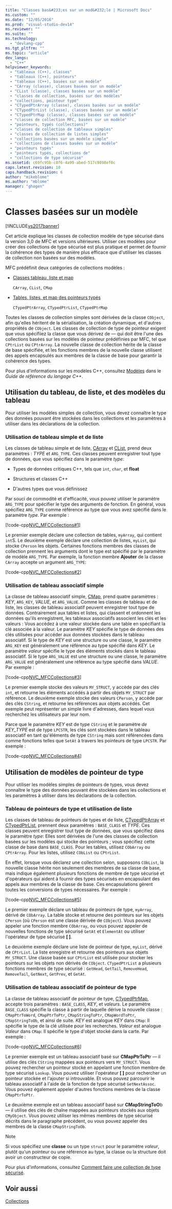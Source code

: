 ```yaml
---
title: "Classes bas&#233;es sur un mod&#232;le | Microsoft Docs"
ms.custom: ""
ms.date: "12/05/2016"
ms.prod: "visual-studio-dev14"
ms.reviewer: ""
ms.suite: ""
ms.technology: 
  - "devlang-cpp"
ms.tgt_pltfrm: ""
ms.topic: "article"
dev_langs: 
  - "C++"
helpviewer_keywords: 
  - "tableaux (C++), classes"
  - "tableaux (C++), pointeurs"
  - "tableaux (C++), basées sur un modèle"
  - "CArray (classe), classes basées sur un modèle"
  - "CList (classe), classes basées sur un modèle"
  - "classes de collection, basées sur des modèles"
  - "collections, pointeur typé"
  - "CTypedPtrArray (classe), classes basées sur un modèle"
  - "CTypedPtrList (classe), classes basées sur un modèle"
  - "CTypedPtrMap (classe), classes basées sur un modèle"
  - "classes de collection MFC, basées sur un modèle"
  - "pointeurs, typés (collections)"
  - "classes de collection de tableaux simples"
  - "classes de collection de listes simples"
  - "collections basées sur un modèle simple"
  - "collections de classes basées sur un modèle"
  - "pointeurs typés"
  - "pointeurs typés, collections de"
  - "collections de type sécurisé"
ms.assetid: c69fc95b-c8f6-4a99-abed-517c9898ef0c
caps.latest.revision: 10
caps.handback.revision: 6
author: "mikeblome"
ms.author: "mblome"
manager: "ghogen"
---
```

# Classes bas&#233;es sur un mod&#232;le
[!INCLUDE[vs2017banner](../assembler/inline/includes/vs2017banner.md)]

Cet article explique les classes de collection modèle de type sécurisé dans la version 3,0 de MFC et versions ultérieures.  Utiliser ces modèles pour créer des collections de type sécurisé est plus pratique et permet de fournir la cohérence des types de manière plus efficace que d'utiliser les classes de collection non basées sur des modèles.  
  
 MFC prédéfinit deux catégories de collections modèles :  
  
-   [Classes tableau, liste et map](#_core_using_simple_array.2c_.list.2c_.and_map_templates)  
  
     `CArray`, `CList`, `CMap`  
  
-   [Tables, listes, et map des pointeurs typés](#_core_using_typed.2d.pointer_collection_templates)  
  
     `CTypedPtrArray`, `CTypedPtrList`, `CTypedPtrMap`  
  
 Toutes les classes de collection simples sont dérivées de la classe `CObject`, afin qu'elles héritent de la sérialisation, la création dynamique, et d'autres propriétés de `CObject`.  Les classes de collection de type de pointeur exigent que vous spécifiiez la classe que vous dérivez de — qui doit être l'une des collections basées sur les modèles de pointeur prédéfinies par MFC, tel que `CPtrList` ou `CPtrArray`.  La nouvelle classe de collection hérite de la classe de base spécifiée, et les fonctions membres de la nouvelle classe utilisent des appels encapsulés aux membres de la classe de base pour garantir la cohérence des types.  
  
 Pour plus d'informations sur les modèles C\+\+, consultez [Modèles](../cpp/templates-cpp.md) dans le *Guide de référence du langage C\+\+*.  
  
##  <a name="_core_using_simple_array.2c_.list.2c_.and_map_templates"></a> Utilisation du tableau, de liste, et des modèles du tableau  
 Pour utiliser les modèles simples de collection, vous devez connaître le type des données pouvant être stockées dans les collections et les paramètres à utiliser dans les déclarations de la collection.  
  
###  <a name="_core_simple_array_and_list_usage"></a> Utilisation de tableau simple et de liste  
 Les classes de tableau simple et de liste, [CArray](../mfc/reference/carray-class.md) et [CList](../mfc/reference/clist-class.md), prend deux paramètres : *TYPE* et `ARG_TYPE`.  Ces classes peuvent enregistrer tout type de données, que vous spécifiez dans le paramètre *type*:  
  
-   Types de données critiques C\+\+, tels que `int`, `char`, et **float**  
  
-   Structures et classes C\+\+  
  
-   D'autres types que vous définissez  
  
 Par souci de commodité et d'efficacité, vous pouvez utiliser le paramètre `ARG_TYPE` pour spécifier le type des arguments de fonction.  En général, vous spécifiez `ARG_TYPE` comme référence au type que vous avez spécifié dans le paramètre *type*.  Par exemple :  
  
 [!code-cpp[NVC_MFCCollections#1](../mfc/codesnippet/CPP/template-based-classes_1.cpp)]  
  
 Le premier exemple déclare une collection de tables, `myArray`, qui contient `int`S.  Le deuxième exemple déclare une collection de listes, `myList`, qui stocke `CPerson` les objets.  Certaines fonctions membres des classes de collection prennent les arguments dont le type est spécifié par le paramètre de modèle `ARG_TYPE`.  Par exemple, la fonction membre **Ajouter** de la classe `CArray` accepte un argument `ARG_TYPE`:  
  
 [!code-cpp[NVC_MFCCollections#2](../mfc/codesnippet/CPP/template-based-classes_2.cpp)]  
  
###  <a name="_core_simple_map_usage"></a> Utilisation de tableau associatif simple  
 La classe de tableau associatif simple, [CMap](../mfc/reference/cmap-class.md), prend quatre paramètres : *KEY*, `ARG_KEY`, *VALUE*, et `ARG_VALUE`.  Comme les classes de tableau et de liste, les classes de tableau associatif peuvent enregistrer tout type de données.  Contrairement aux tables et listes, qui classent et ordonnent les données qu'ils enregistrent, les tableaux associatifs associent les clés et les valeurs : Vous accédez à une valeur stockée dans une table en spécifiant la clé associée à la valeur.  Le paramètre *KEY* spécifie le type de données des clés utilisées pour accéder aux données stockées dans le tableau associatif.  Si le type de *KEY* est une structure ou une classe, le paramètre `ARG_KEY` est généralement une référence au type spécifié dans *KEY*.  Le paramètre *valeur* spécifie le type des éléments stockés dans le tableau associatif.  Si le type `ARG_VALUE` est une structure ou une classe, le paramètre `ARG_VALUE` est généralement une référence au type spécifié dans *VALUE*.  Par exemple :  
  
 [!code-cpp[NVC_MFCCollections#3](../mfc/codesnippet/CPP/template-based-classes_3.cpp)]  
  
 Le premier exemple stocke des valeurs `MY_STRUCT`, y accède par des clés `int`, et retourne les éléments accédés à partir des objets `MY_STRUCT` par référence.  Le deuxième exemple stocke des valeurs `CPerson`, y accède par des clés `CString`, et retourne les références aux objets accédés.  Cet exemple peut représenter un simple livre d'adresses, dans lequel vous recherchez les utilisateurs par leur nom.  
  
 Parce que le paramètre *KEY* est de type `CString` et le paramètre *de KEY\_TYPE* est de type `LPCSTR`, les clés sont stockées dans le tableau associatif en tant qu'éléments de type `CString` mais sont référencées dans comme fonctions telles que `SetAt` à travers les pointeurs de type `LPCSTR`.  Par exemple :  
  
 [!code-cpp[NVC_MFCCollections#4](../mfc/codesnippet/CPP/template-based-classes_4.cpp)]  
  
##  <a name="_core_using_typed.2d.pointer_collection_templates"></a> Utilisation de modèles de pointeur de type  
 Pour utiliser les modèles simples de pointeurs de types, vous devez connaître le type des données pouvant être stockées dans les collections et les paramètres à utiliser dans les déclarations de la collection.  
  
###  <a name="_core_typed.2d.pointer_array_and_list_usage"></a> Tableau de pointeurs de type et utilisation de liste  
 Les classes de tableau de pointeurs de types et de liste, [CTypedPtrArray](../mfc/reference/ctypedptrarray-class.md) et [CTypedPtrList](../mfc/reference/ctypedptrlist-class.md), prennent deux paramètres : `BASE_CLASS` et *TYPE*.  Ces classes peuvent enregistrer tout type de données, que vous spécifiez dans le paramètre *type*:  Elles sont dérivées de l'une des classes de collection basées sur les modèles qui stocke des pointeurs ; vous spécifiez cette classe de base dans `BASE_CLASS`.  Pour les tables, utilisez `CObArray` ou `CPtrArray`.  Pour les listes, utilisez `CObList` ou `CPtrList`.  
  
 En effet, lorsque vous déclarez une collection selon, supposons `CObList`, la nouvelle classe hérite non seulement des membres de sa classe de base, mais indique également plusieurs fonctions de membre de type sécurisé et d'opérateurs qui aident à fournir des types sécurisés en encapsulant des appels aux membres de la classe de base.  Ces encapsulations gèrent toutes les conversions de types nécessaires.  Par exemple :  
  
 [!code-cpp[NVC_MFCCollections#5](../mfc/codesnippet/CPP/template-based-classes_5.cpp)]  
  
 Le premier exemple déclare un tableau de pointeurs de type, `myArray`, dérivé de `CObArray`.  La table stocke et retourne des pointeurs sur les objets `CPerson` \(où `CPerson` est une classe dérivée de `CObject`\).  Vous pouvez appeler une fonction membre `CObArray`, ou vous pouvez appeler de nouvelles fonctions de type sécurisé `GetAt` et `ElementAt` ou utiliser l'opérateur de type sécurisé **\[ \]**.  
  
 Le deuxième exemple déclare une liste de pointeur de type, `myList`, dérivé de `CPtrList`.  La liste enregistre et retourne des pointeurs aux objets `MY_STRUCT`.  Une classe basée sur `CPtrList` est utilisée pour stocker les pointeurs sur les objets non dérivés de `CObject`.  `CTypedPtrList` a plusieurs fonctions membres de type sécurisé : `GetHead`, `GetTail`, `RemoveHead`, `RemoveTail`, `GetNext`, `GetPrev`, et `GetAt`.  
  
###  <a name="_core_typed.2d.pointer_map_usage"></a> Utilisation de tableau associatif de pointeur de type  
 La classe de tableau associatif de pointeur de type, [CTypedPtrMap](../mfc/reference/ctypedptrmap-class.md), accepte trois paramètres : `BASE_CLASS`, *KEY*, et *valeurs*.  Le paramètre `BASE_CLASS` spécifie la classe à partir de laquelle dérive la nouvelle classe : `CMapPtrToWord`, `CMapPtrToPtr`, `CMapStringToPtr`, `CMapWordToPtr`, `CMapStringToOb`, et ainsi de suite.  *KEY* est analogue *KEY* dans `CMap`: Il spécifie le type de la clé utilisée pour les recherches.  *Valeur* est analogue *Valeur* dans `CMap`: Il spécifie le type d'objet stocké dans la carte.  Par exemple :  
  
 [!code-cpp[NVC_MFCCollections#6](../mfc/codesnippet/CPP/template-based-classes_6.cpp)]  
  
 Le premier exemple est un tableau associatif basé sur **CMapPtrToPt**r — il utilise des clés `CString` mappées aux pointeurs vers `MY_STRUCT`.  Vous pouvez rechercher un pointeur stocké en appelant une fonction membre de type sécurisé `Lookup`.  Vous pouvez utiliser l'opérateur **\[ \]** pour rechercher un pointeur stockée et l'ajouter si introuvable.  Et vous pouvez parcourir le tableau associatif à l'aide de la fonction de type sécurisé `GetNextAssoc`.  Vous pouvez également appeler d'autres fonctions membres de la classe `CMapPtrToPtr`.  
  
 Le deuxième exemple est un tableau associatif basé sur **CMapStringToO**b — il utilise des clés de chaîne mappées aux pointeurs stockés aux objets `CMyObject`.  Vous pouvez utiliser les mêmes membres de type sécurisé décrits dans le paragraphe précédent, ou vous pouvez appeler des membres de la classe `CMapStringToOb`.  
  
> [!NOTE]
>  Si vous spécifiez une **classe** ou un type `struct` pour le paramètre *valeur*, plutôt qu'un pointeur ou une référence au type, la classe ou la structure doit avoir un constructeur de copie.  
  
 Pour plus d'informations, consultez [Comment faire une collection de type sécurisé](../mfc/how-to-make-a-type-safe-collection.md).  
  
## Voir aussi  
 [Collections](../mfc/collections.md)